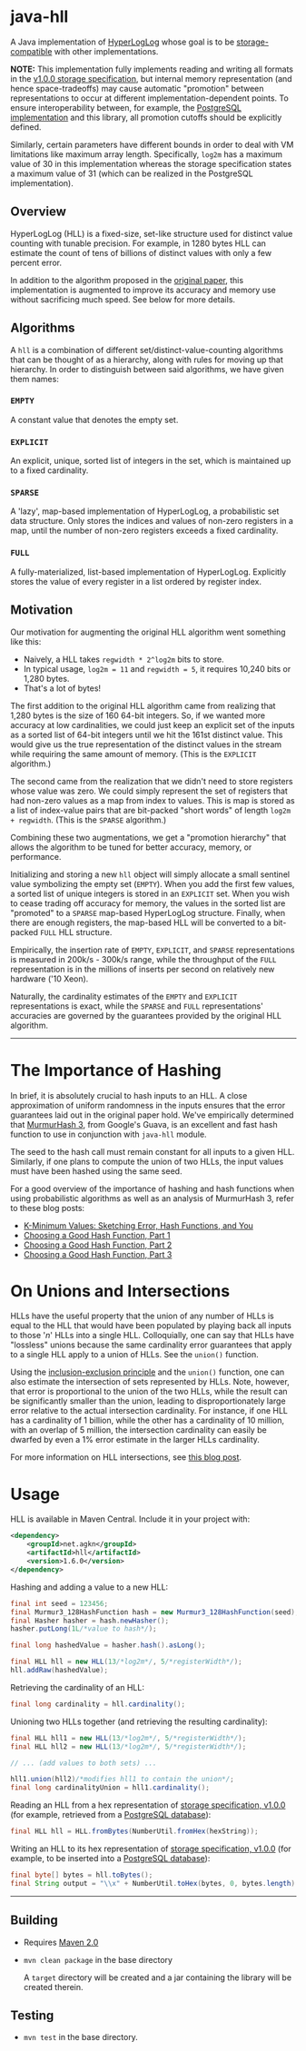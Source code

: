 java-hll
========

A Java implementation of [HyperLogLog](http://algo.inria.fr/flajolet/Publications/FlFuGaMe07.pdf) whose goal is to be [storage-compatible](https://github.com/hll/hll-storage-spec) with other implementations.


**NOTE:** This implementation fully implements reading and writing all formats in the [v1.0.0 storage specification](https://github.com/hll/hll-storage-spec/blob/v1.0.0/STORAGE.md), but internal memory representation (and hence space-tradeoffs) may cause automatic "promotion" between representations to occur at different implementation-dependent points. To ensure interoperability between, for example, the [PostgreSQL implementation](https://github.com/aggregateknowledge/postgresql-hll) and this library, all promotion cutoffs should be explicitly defined.

Similarly, certain parameters have different bounds in order to deal with VM limitations like maximum array length. Specifically, `log2m` has a maximum value of 30 in this implementation whereas the storage specification states a maximum value of 31 (which can be realized in the PostgreSQL implementation).

Overview
--------

HyperLogLog (HLL) is a fixed-size, set-like structure used for distinct value counting with tunable precision. For example, in 1280 bytes HLL can estimate the count of tens of billions of distinct values with only a few percent error.

In addition to the algorithm proposed in the [original paper](http://algo.inria.fr/flajolet/Publications/FlFuGaMe07.pdf), this implementation is augmented to improve its accuracy and memory use without sacrificing much speed. See below for more details.

Algorithms
----------

A `hll` is a combination of different set/distinct-value-counting algorithms that can be thought of as a hierarchy, along with rules for moving up that hierarchy. In order to distinguish between said algorithms, we have given them names:

### `EMPTY` ###
A constant value that denotes the empty set.

### `EXPLICIT` ###
An explicit, unique, sorted list of integers in the set, which is maintained up to a fixed cardinality.

### `SPARSE` ###
A 'lazy', map-based implementation of HyperLogLog, a probabilistic set data structure. Only stores the indices and values of non-zero registers in a map, until the number of non-zero registers exceeds a fixed cardinality.

### `FULL` ###
A fully-materialized, list-based implementation of HyperLogLog. Explicitly stores the value of every register in a list ordered by register index.

Motivation
----------

Our motivation for augmenting the original HLL algorithm went something like this:

* Naively, a HLL takes `regwidth * 2^log2m` bits to store.
* In typical usage, `log2m = 11` and `regwidth = 5`, it requires 10,240 bits or 1,280 bytes.
* That's a lot of bytes!

The first addition to the original HLL algorithm came from realizing that 1,280 bytes is the size of 160 64-bit integers. So, if we wanted more accuracy at low cardinalities, we could just keep an explicit set of the inputs as a sorted list of 64-bit integers until we hit the 161st distinct value. This would give us the true representation of the distinct values in the stream while requiring the same amount of memory. (This is the `EXPLICIT` algorithm.)

The second came from the realization that we didn't need to store registers whose value was zero. We could simply represent the set of registers that had non-zero values as a map from index to values. This is map is stored as a list of index-value pairs that are bit-packed "short words" of length `log2m + regwidth`. (This is the `SPARSE` algorithm.)

Combining these two augmentations, we get a "promotion hierarchy" that allows the algorithm to be tuned for better accuracy, memory, or performance.

Initializing and storing a new `hll` object will simply allocate a small sentinel value symbolizing the empty set (`EMPTY`). When you add the first few values, a sorted list of unique integers is stored in an `EXPLICIT` set. When you wish to cease trading off accuracy for memory, the values in the sorted list are "promoted" to a `SPARSE` map-based HyperLogLog structure. Finally, when there are enough registers, the map-based HLL will be converted to a bit-packed `FULL` HLL structure.

Empirically, the insertion rate of `EMPTY`, `EXPLICIT`, and `SPARSE` representations is measured in 200k/s - 300k/s range, while the throughput of the `FULL` representation is in the millions of inserts per second on relatively new hardware ('10 Xeon).

Naturally, the cardinality estimates of the `EMPTY` and `EXPLICIT` representations is exact, while the `SPARSE` and `FULL` representations' accuracies are governed by the guarantees provided by the original HLL algorithm.

* * * * * * * * * * * * * * * * * * * * * * * * *


The Importance of Hashing
=========================

In brief, it is absolutely crucial to hash inputs to an HLL. A close approximation of uniform randomness in the inputs ensures that the error guarantees laid out in the original paper hold. We've empirically determined that [MurmurHash 3](http://guava-libraries.googlecode.com/git/guava/src/com/google/common/hash/Murmur3_128HashFunction.java), from Google's Guava, is an excellent and fast hash function to use in conjunction with `java-hll` module.

The seed to the hash call must remain constant for all inputs to a given HLL.  Similarly, if one plans to compute the union of two HLLs, the input values must have been hashed using the same seed.

For a good overview of the importance of hashing and hash functions when using probabilistic algorithms as well as an analysis of MurmurHash 3, refer to these blog posts:

* [K-Minimum Values: Sketching Error, Hash Functions, and You](http://blog.aggregateknowledge.com/2012/08/20/k-minimum-values-sketching-error-hash-functions-and-you/)
* [Choosing a Good Hash Function, Part 1](http://blog.aggregateknowledge.com/2011/12/05/choosing-a-good-hash-function-part-1/)
* [Choosing a Good Hash Function, Part 2](http://blog.aggregateknowledge.com/2011/12/29/choosing-a-good-hash-function-part-2/)
* [Choosing a Good Hash Function, Part 3](http://blog.aggregateknowledge.com/2012/02/02/choosing-a-good-hash-function-part-3/)


On Unions and Intersections
===========================

HLLs have the useful property that the union of any number of HLLs is equal to the HLL that would have been populated by playing back all inputs to those '_n_' HLLs into a single HLL. Colloquially, one can say that HLLs have "lossless" unions because the same cardinality error guarantees that apply to a single HLL apply to a union of HLLs. See the `union()` function.

Using the [inclusion-exclusion principle](http://en.wikipedia.org/wiki/Inclusion%E2%80%93exclusion_principle) and the `union()` function, one can also estimate the intersection of sets represented by HLLs. Note, however, that error is proportional to the union of the two HLLs, while the result can be significantly smaller than the union, leading to disproportionately large error relative to the actual intersection cardinality. For instance, if one HLL has a cardinality of 1 billion, while the other has a cardinality of 10 million, with an overlap of 5 million, the intersection cardinality can easily be dwarfed by even a 1% error estimate in the larger HLLs cardinality.

For more information on HLL intersections, see [this blog post](http://blog.aggregateknowledge.com/2012/12/17/hll-intersections-2/).

Usage
=====

HLL is available in Maven Central. Include it in your project with:

```xml
<dependency>
    <groupId>net.agkn</groupId>
    <artifactId>hll</artifactId>
    <version>1.6.0</version>
</dependency>
```


Hashing and adding a value to a new HLL:

```java
final int seed = 123456;
final Murmur3_128HashFunction hash = new Murmur3_128HashFunction(seed);
final Hasher hasher = hash.newHasher();
hasher.putLong(1L/*value to hash*/);

final long hashedValue = hasher.hash().asLong();

final HLL hll = new HLL(13/*log2m*/, 5/*registerWidth*/);
hll.addRaw(hashedValue);
```

Retrieving the cardinality of an HLL:

```java
final long cardinality = hll.cardinality();
```

Unioning two HLLs together (and retrieving the resulting cardinality):

```java
final HLL hll1 = new HLL(13/*log2m*/, 5/*registerWidth*/);
final HLL hll2 = new HLL(13/*log2m*/, 5/*registerWidth*/);

// ... (add values to both sets) ...

hll1.union(hll2)/*modifies hll1 to contain the union*/;
final long cardinalityUnion = hll1.cardinality();
```

Reading an HLL from a hex representation of [storage specification, v1.0.0](https://github.com/hll/hll-storage-spec/blob/v1.0.0/STORAGE.md) (for example, retrieved from a [PostgreSQL database](https://github.com/hll/postgresql-hll)):

```java
final HLL hll = HLL.fromBytes(NumberUtil.fromHex(hexString));
```

Writing an HLL to its hex representation of [storage specification, v1.0.0](https://github.com/hll/hll-storage-spec/blob/v1.0.0/STORAGE.md) (for example, to be inserted into a [PostgreSQL database](https://github.com/hll/postgresql-hll)):

```java
final byte[] bytes = hll.toBytes();
final String output = "\\x" + NumberUtil.toHex(bytes, 0, bytes.length)
```

* * * * * * * * * * * * * * * * * * * * * * * * * * * * * * * * * * * * * * * * * *

Building
--------

*  Requires [Maven 2.0](http://maven.apache.org/)
*  `mvn clean package` in the base directory

   A `target` directory will be created and a jar containing the library will be created therein.


Testing
-------

*  `mvn test` in the base directory.
